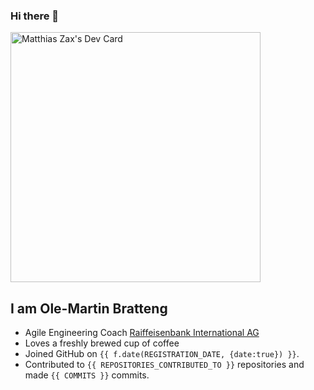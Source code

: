 ### Hi there 👋
<a href="https://app.daily.dev/MatthiasZax"><img src="https://api.daily.dev/devcards/e827137b778b4d5e9b0a0b0b977ca7d5.png?r=dr9" width="400" alt="Matthias Zax's Dev Card"/></a>

## I am Ole-Martin Bratteng
- Agile Engineering Coach [Raiffeisenbank International AG](https://www.rbinternational.com/de/raiffeisen.html)
- Loves a freshly brewed cup of coffee
- Joined GitHub on `{{ f.date(REGISTRATION_DATE, {date:true}) }}`.
- Contributed to `{{ REPOSITORIES_CONTRIBUTED_TO }}` repositories and made `{{ COMMITS }}` commits.
